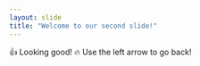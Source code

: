 ```yaml
---
layout: slide
title: "Welcome to our second slide!"
---
```

:+1: Looking good! :fire:
Use the left arrow to go back!
